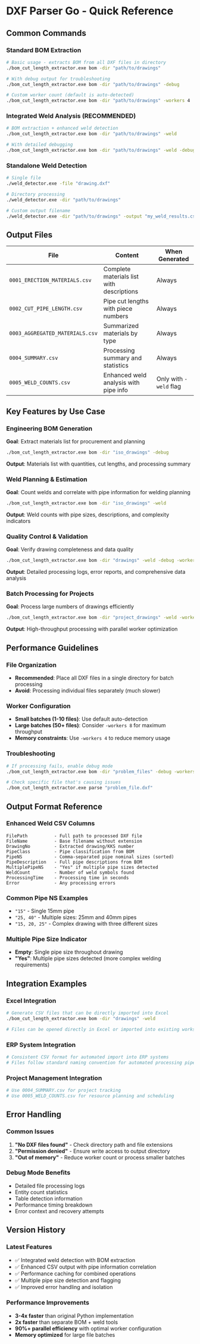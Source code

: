 # DXF Parser Go - Quick Reference

## Common Commands

### Standard BOM Extraction
```bash
# Basic usage - extracts BOM from all DXF files in directory
./bom_cut_length_extractor.exe bom -dir "path/to/drawings"

# With debug output for troubleshooting
./bom_cut_length_extractor.exe bom -dir "path/to/drawings" -debug

# Custom worker count (default is auto-detected)
./bom_cut_length_extractor.exe bom -dir "path/to/drawings" -workers 4
```

### Integrated Weld Analysis (RECOMMENDED)
```bash
# BOM extraction + enhanced weld detection
./bom_cut_length_extractor.exe bom -dir "path/to/drawings" -weld

# With detailed debugging
./bom_cut_length_extractor.exe bom -dir "path/to/drawings" -weld -debug
```

### Standalone Weld Detection
```bash
# Single file
./weld_detector.exe -file "drawing.dxf"

# Directory processing
./weld_detector.exe -dir "path/to/drawings"

# Custom output filename
./weld_detector.exe -dir "path/to/drawings" -output "my_weld_results.csv"
```

## Output Files

| File | Content | When Generated |
|------|---------|----------------|
| `0001_ERECTION_MATERIALS.csv` | Complete materials list with descriptions | Always |
| `0002_CUT_PIPE_LENGTH.csv` | Pipe cut lengths with piece numbers | Always |
| `0003_AGGREGATED_MATERIALS.csv` | Summarized materials by type | Always |
| `0004_SUMMARY.csv` | Processing summary and statistics | Always |
| `0005_WELD_COUNTS.csv` | Enhanced weld analysis with pipe info | Only with `-weld` flag |

## Key Features by Use Case

### Engineering BOM Generation
**Goal**: Extract materials list for procurement and planning
```bash
./bom_cut_length_extractor.exe bom -dir "iso_drawings" -debug
```
**Output**: Materials list with quantities, cut lengths, and processing summary

### Weld Planning & Estimation
**Goal**: Count welds and correlate with pipe information for welding planning
```bash
./bom_cut_length_extractor.exe bom -dir "iso_drawings" -weld
```
**Output**: Weld counts with pipe sizes, descriptions, and complexity indicators

### Quality Control & Validation
**Goal**: Verify drawing completeness and data quality
```bash
./bom_cut_length_extractor.exe bom -dir "drawings" -weld -debug -workers 1
```
**Output**: Detailed processing logs, error reports, and comprehensive data analysis

### Batch Processing for Projects
**Goal**: Process large numbers of drawings efficiently
```bash
./bom_cut_length_extractor.exe bom -dir "project_drawings" -weld -workers 8
```
**Output**: High-throughput processing with parallel worker optimization

## Performance Guidelines

### File Organization
- **Recommended**: Place all DXF files in a single directory for batch processing
- **Avoid**: Processing individual files separately (much slower)

### Worker Configuration
- **Small batches (1-10 files)**: Use default auto-detection
- **Large batches (50+ files)**: Consider `-workers 8` for maximum throughput
- **Memory constraints**: Use `-workers 4` to reduce memory usage

### Troubleshooting
```bash
# If processing fails, enable debug mode
./bom_cut_length_extractor.exe bom -dir "problem_files" -debug -workers 1

# Check specific file that's causing issues
./bom_cut_length_extractor.exe parse "problem_file.dxf"
```

## Output Format Reference

### Enhanced Weld CSV Columns
```
FilePath          - Full path to processed DXF file
FileName          - Base filename without extension  
DrawingNo         - Extracted drawing/KKS number
PipeClass         - Pipe classification from BOM
PipeNS            - Comma-separated pipe nominal sizes (sorted)
PipeDescription   - Full pipe descriptions from BOM
MultiplePipeNS    - "Yes" if multiple pipe sizes detected
WeldCount         - Number of weld symbols found
ProcessingTime    - Processing time in seconds
Error             - Any processing errors
```

### Common Pipe NS Examples
- `"15"` - Single 15mm pipe
- `"25, 40"` - Multiple sizes: 25mm and 40mm pipes
- `"15, 20, 25"` - Complex drawing with three different sizes

### Multiple Pipe Size Indicator
- **Empty**: Single pipe size throughout drawing
- **"Yes"**: Multiple pipe sizes detected (more complex welding requirements)

## Integration Examples

### Excel Integration
```bash
# Generate CSV files that can be directly imported into Excel
./bom_cut_length_extractor.exe bom -dir "drawings" -weld

# Files can be opened directly in Excel or imported into existing worksheets
```

### ERP System Integration
```bash
# Consistent CSV format for automated import into ERP systems
# Files follow standard naming convention for automated processing pipelines
```

### Project Management Integration
```bash
# Use 0004_SUMMARY.csv for project tracking
# Use 0005_WELD_COUNTS.csv for resource planning and scheduling
```

## Error Handling

### Common Issues
1. **"No DXF files found"** - Check directory path and file extensions
2. **"Permission denied"** - Ensure write access to output directory
3. **"Out of memory"** - Reduce worker count or process smaller batches

### Debug Mode Benefits
- Detailed file processing logs
- Entity count statistics  
- Table detection information
- Performance timing breakdown
- Error context and recovery attempts

## Version History

### Latest Features
- ✅ Integrated weld detection with BOM extraction
- ✅ Enhanced CSV output with pipe information correlation
- ✅ Performance caching for combined operations
- ✅ Multiple pipe size detection and flagging
- ✅ Improved error handling and isolation

### Performance Improvements
- **3-4x faster** than original Python implementation
- **2x faster** than separate BOM + weld tools
- **90%+ parallel efficiency** with optimal worker configuration
- **Memory optimized** for large file batches
